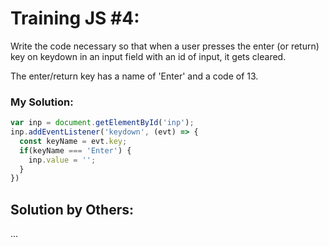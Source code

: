 # Training JS #4:

Write the code necessary so that when a user presses the enter (or return) key on keydown in an input field with an id of input, it gets cleared.

The enter/return key has a name of 'Enter' and a code of 13.

### My Solution:
```js
var inp = document.getElementById('inp');
inp.addEventListener('keydown', (evt) => {
  const keyName = evt.key;
  if(keyName === 'Enter') {
    inp.value = '';
  }
})
```

## Solution by Others:
...